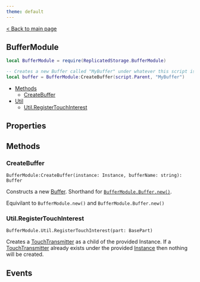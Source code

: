 ```yaml
---
theme: default
---
```


[< Back to main page](../)

## BufferModule

```lua
local BufferModule = require(ReplicatedStorage.BufferModule)

-- Creates a new Buffer called "MyBuffer" under whatever this script is parented to.
local buffer = BufferModule:CreateBuffer(script.Parent, "MyBuffer")
```

- [Methods](#functions)
  - [CreateBuffer](#createbuffer)
- [Util](#utilregistertouchinterest)
  - [Util.RegisterTouchInterest](#utilregistertouchinterest)

## Properties

## Methods

### CreateBuffer
`BufferModule:CreateBuffer(instance: Instance, bufferName: string): Buffer`

Constructs a new [Buffer](/Buffer). Shorthand for [`BufferModule.Buffer.new()`](/Buffer#new).

Equivilant to `BufferModule.new()` and `BufferModule.Buffer.new()`

### Util.RegisterTouchInterest
`BufferModule.Util.RegisterTouchInterest(part: BasePart)`

Creates a [TouchTransmitter](https://developer.roblox.com/api-reference/class/TouchTransmitter) as a child of the provided Instance. If a [TouchTransmitter](https://developer.roblox.com/api-reference/class/TouchTransmitter) already exists under the provided [Instance](https://developer.roblox.com/api-reference/class/Instance) then nothing will be created.

## Events

